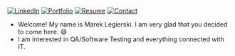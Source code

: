 [![LinkedIn][linkedin-shield]][linkedin-url]
[![Portfolio][portfolio-shield]][portfolio-url]
[![Resume][resume-shield]][resume-url]
[![Contact][contact-shield]][contact-url]

*  Welcome! My name is Marek Legierski. I am very glad that you decided to come here. 😄
*  I am interested in QA/Software Testing and everything connected with IT.

















































[linkedin-shield]: https://img.shields.io/badge/-LinkedIn-black.svg?style=for-the-badge&logo=linkedin
[linkedin-url]: https://linkedin.com/in/legierskimarek
[portfolio-shield]: https://img.shields.io/badge/Portfolio-black?style=for-the-badge&logo=github
[portfolio-url]: https://legierskimarek.github.io/
[resume-shield]: https://img.shields.io/badge/-my_resume-black.svg?style=for-the-badge&logo=ipfs
[resume-url]: https://legierskimarek.github.io/assets/resume/Legierski_Marek_CV.pdf
[contact-shield]: https://img.shields.io/badge/-contact-black.svg?style=for-the-badge&logo=allocine
[contact-url]: https://legierskimarek.github.io/#contact
